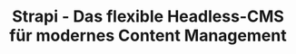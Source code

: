 ---
title: Strapi - Das flexible Headless-CMS für modernes Content Management
description: Entdecke Strapi, das flexible Headless-CMS für Content Management. Erfahre, wie Strapi die Verwaltung deiner Inhalte vereinfachen kann.
---